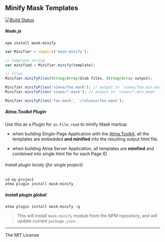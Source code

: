 Minify Mask Templates
-----

[![Build Status](https://travis-ci.org/atmajs/mask-minify.png?branch=master)](https://travis-ci.org/atmajs/mask-minify)


##### Node.js

```
npm install mask-minify
```

```javascript
var Minifier = require('mask-minify');

// template string
var minified = Minifier.minify(template);

// files
Minifier.minifyFiles(String|Array|Glob files, String|Array output);

Minifier.minifyFiles('views/foo.mask'); // output in `views/foo.min.mask`
Minifier.minifyFiles('views/*.mask'); // output in `views/*.min.mask`

Minifier.minifyFiles('foo.mask', '/release/foo.mask'); 

```

##### Atma.Toolkit Plugin

Use this as a Plugin for `io.File.read` to minify Mask markup

- when building Single-Page Application with the [Atma.Toolkit](https://github.com/atmajs/Atma.Toolkit), all the templates are embedded **and minified** into the resulting output html file.

- when building Atma Server Application, all templates are **minified** and combined into single html file for each Page ID


###### Install plugin localy (for single project)
```
cd my-project
atma plugin install mask-minify
```

##### Install plugin global
```
atma plugin install mask-minify -g
```

> This will install `mask-minify` module from the NPM repository, and will update current `package.json`.


----
The MIT License